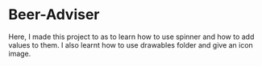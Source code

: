 # Beer-Adviser
Here, I made this project to as to learn how to use spinner and how to add values to them. I also learnt how to use drawables folder and give an icon image. 
